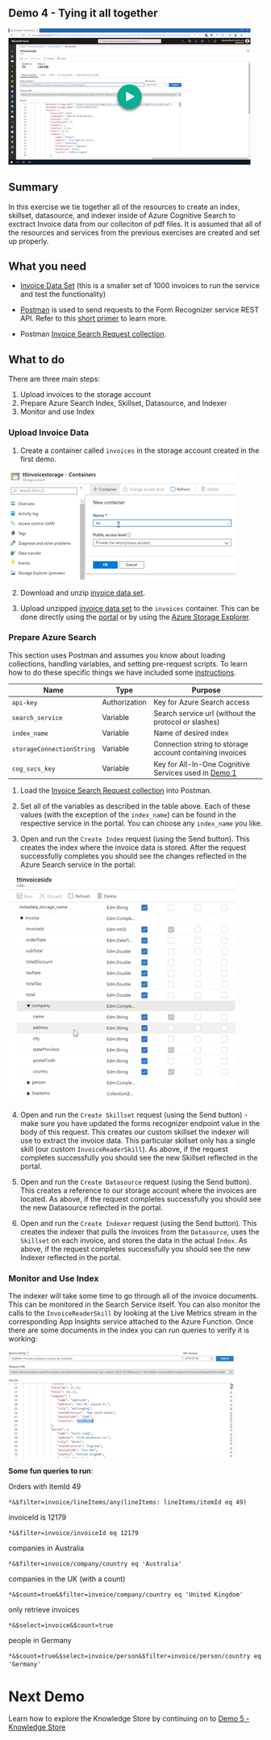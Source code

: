## Demo 4 - Tying it all together

[![Demo 4](images/demo4.png)](https://globaleventcdn.blob.core.windows.net/assets/aiml/aiml10/videos/Demo4.mp4 "Demo 4")

## Summary
In this exercise we tie together all of the resources to create an index, skillset, datasource, and indexer inside of Azure Cognitive Search to exctract Invoice data from our colleciton of pdf files. It is assumed that all of the resources and services from the previous exercises are created and set up properly.


## What you need
- [Invoice Data Set](https://globaleventcdn.blob.core.windows.net/assets/aiml/aiml10/data/invoices_1000.zip) (this is a smaller set of 1000 invoices to run the service and test the functionality)


- [Postman](https://www.getpostman.com/) is used to send requests to the Form Recognizer service REST API. Refer to this [short primer](postman.md) to learn more.

- Postman [Invoice Search Request collection](src/Collections/Invoice_Search.postman_collection.json).

## What to do

There are three main steps:
1. Upload invoices to the storage account
2. Prepare Azure Search Index, Skillset, Datasource, and Indexer
3. Monitor and use Index

### Upload Invoice Data


1. Create a container called `invoices` in the storage account created in the first demo.

[![Create Container](images/create_container.png)](https://docs.microsoft.com/en-us/azure/storage/blobs/storage-quickstart-blobs-portal?WT.mc_id=msignitethetour2019-github-aiml10 "Create Container")

2. Download and unzip [invoice data set](https://globaleventcdn.blob.core.windows.net/assets/aiml/aiml10/data/invoices_1000.zip).

3. Upload unzipped [invoice data set](https://globaleventcdn.blob.core.windows.net/assets/aiml/aiml10/data/invoices_1000.zip) to the `invoices` container. This can be done directly using the [portal](https://docs.microsoft.com/en-us/azure/storage/blobs/storage-quickstart-blobs-portal?WT.mc_id=msignitethetour2019-github-aiml10#upload-a-block-blob) or by using the [Azure Storage Explorer](https://docs.microsoft.com/en-us/azure/vs-azure-tools-storage-explorer-blobs?WT.mc_id=msignitethetour2019-github-aiml10).

### Prepare Azure Search

This section uses Postman and assumes you know about loading collections, handling variables, and setting pre-request scripts. To learn how to do these specific things we have included some [instructions](postman.md).

| Name                       | Type                            | Purpose                    |
| -------------------------- | ------------------------------- | ------------------------- |
| `api-key`       | Authorization         | Key for Azure Search access  |
| `search_service`       | Variable         | Search service url (without the protocol or slashes)  |
| `index_name`       | Variable         | Name of desired index  |
| `storageConnectionString`       | Variable         | Connection string to storage account containing invoices  |
| `cog_svcs_key`       | Variable         | Key for All-In-One Cognitive Services used in [Demo 1](demo1.md)  |

1. Load the [Invoice Search Request collection](src/Collections/Invoice_Search.postman_collection.json) into Postman.

2. Set all of the variables as described in the table above. Each of these values (with the exception of the `index_name`) can be found in the respective service in the portal. You can choose any `index_name` you like.

3. Open and run the `Create Index` request (using the Send button). This creates the index where the invoice data is stored. After the request successfully completes you should see the changes reflected in the Azure Search service in the portal:

![Index](images/index.png "Index")

4. Open and run the `Create Skillset` request (using the Send button) - make sure you have updated the forms recognizer endpoint value in the body of this request. This creates our custom skillset the indexer will use to extract the invoice data. This particular skillset only has a single skill (our custom `InvoiceReaderSkill`). As above, if the request completes successfully you should see the new Skillset reflected in the portal.

5. Open and run the `Create Datasource` request (using the Send button). This creates a reference to our storage account where the invoices are located. As above, if the request completes successfully you should see the new Datasource reflected in the portal.

6. Open and run the `Create Indexer` request (using the Send button). This creates the indexer that pulls the invoices from the `Datasource`, uses the `Skillset` on each invoice, and stores the data in the actual `Index`. As above, if the request completes successfully you should see the new Indexer reflected in the portal.


### Monitor and Use Index
The indexer will take some time to go through all of the invoice documents. This can be monitored in the Search Service itself. You can also monitor the calls to the `InvoiceReaderSkill` by looking at the Live Metrics stream in the corresponding App Insights service attached to the Azure Function. Once there are some documents in the index you can run queries to verify it is working:

![Azure Search Queries](images/queries.png "Azure Search Queries")

**Some fun queries to run**:

Orders with ItemId 49
```
*&$filter=invoice/lineItems/any(lineItems: lineItems/itemId eq 49)
```

invoiceId is 12179
```
*&$filter=invoice/invoiceId eq 12179
```

companies in Australia
```
*&$filter=invoice/company/country eq 'Australia'
```

companies in the UK (with a count)
```
*&$count=true&$filter=invoice/company/country eq 'United Kingdom'
```

only retrieve invoices
```
*&$select=invoice&$count=true
```

people in Germany
```
*&$count=true&$select=invoice/person&$filter=invoice/person/country eq 'Germany'
```

# Next Demo
Learn how to explore the Knowledge Store by continuing on to  [Demo 5 - Knowledge Store](demo5.md)

